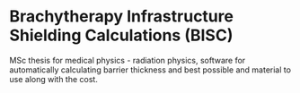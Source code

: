 # Brachytherapy Infrastructure Shielding Calculations (BISC)
MSc thesis for medical physics - radiation physics, software for automatically calculating barrier thickness and best possible and material to use along with the cost.
